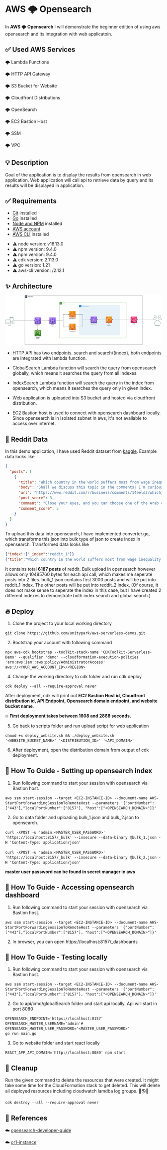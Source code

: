 # AWS 🌩️ Opensearch

In **AWS 🌩️ Opensearch** I will demonstrate the beginner edition of using aws opensearch and its integration with web applicatoin.

## ✅ Used AWS Services

🌩️ Lambda Functions

🌩️ HTTP API Gateway

🌩️ S3 Bucket for Website

🌩️ Cloudfront Distributions

🌩️ OpenSearch

🌩️ EC2 Bastion Host

🌩️ SSM

🌩️ VPC

## 💡 Description

Goal of the application is to display the results from opensearch in web application. Web application will call api to retrieve data by query and its results will be displayed in application.

## ✅ Requirements

- [Git](https://git-scm.com/book/en/v2/Getting-Started-Installing-Git) installed
- [Go](https://go.dev/doc/install) installed
- [Node and NPM](https://nodejs.org/en/download/) installed
- [AWS account](https://portal.aws.amazon.com/gp/aws/developer/registration/index.html)
- [AWS CLI](https://docs.aws.amazon.com/cli/latest/userguide/install-cliv2.html) installed

* ⚠️ node version: v18.13.0
* ⚠️ npm version: 9.4.0
* ⚠️ npm version: 9.4.0
* ⚠️ cdk version: 2.113.0
* ⚠️ go version: 1.21
* ⚠️ aws-cli version: /2.12.1

## ✨ Architecture

![](./docs/opensearch_arch.png)

- HTTP API has two endpoints. search and search/{index}, both endpoints are integrated with lambda function.

- GlobalSearch Lambda function will search the query from opensearch globally, which means it searches the query from all indexes.

- IndexSearch Lambda function will search the query in the index from opensearch, which means it searches the query only in given index.

- Web application is uploaded into S3 bucket and hosted via cloudfront distribution.

- EC2 Bastion host is used to connect with opensearch dashboard locally. Since opensearch is in isolated subnet in aws, it's not available to access over internet.

## 🦄 Reddit Data

In this demo application, I have used Reddit dataset from [kaggle](https://www.kaggle.com/). Example data looks like

```json
{
  "posts": [
    {
      "title": "Which country in the world suffers most from wage inequality and why?",
      "body": "Shall we discuss this topic in the comments? I'm curious to hear your opinions. I have written my own thoughts below.",
      "url": "https://www.reddit.com/r/business/comments/14eeld2/which_country_in_the_world_suffers_most_from_wage/",
      "post_score": 3,
      "comment": "Close your eyes, and you can choose one of the Arab countries that own oil. It will be in the front row. Statistically, I don't have any data. However, I can list the facts that support this idea.",
      "comment_score": 5
    }
  ]
}
```

To upload this data into opensearch, I have implemented converter.go, which transforms this json into bulk type of json to create index in opensearch. Transformed data looks like

```json
{"index":{"_index":"reddit_1"}}
{"title":"Which country in the world suffers most from wage inequality and why?","body":"Shall we discuss this topic in the comments? I'm curious to hear your opinions. I have written my own thoughts below.","url":"https://www.reddit.com/r/business/comments/14eeld2/which_country_in_the_world_suffers_most_from_wage/","comment":"Close your eyes, and you can choose one of the Arab countries that own oil. It will be in the front row. Statistically, I don't have any data. However, I can list the facts that support this idea."}
```

It contains total **6187 posts** of reddit. Bulk upload in opensearch however allows only 10485760 bytes for each api call, which makes me seperate posts into 2 files. bulk_1.json contains first 3000 posts and will be put into reddit_1 index. The other posts will be put into reddit_2 index. (Of course, it does not make sense to seperate the index in this case, but I have created 2 different indexes to demonstrate both index search and global search.)

## 🔥 Deploy

1. Clone the project to your local working directory

```
git clone https://github.com/unitypark/aws-serverless-demos.git
```

2. Bootstrap your account with following command

```
npx aws-cdk bootstrap --toolkit-stack-name 'CDKToolkit-Serverless-Demo' --qualifier 'demo' --cloudformation-execution-policies 'arn:aws:iam::aws:policy/AdministratorAccess' aws://<YOUR_AWS_ACCOUNT_ID>/<REGION>
```

4. Change the working directory to cdk folder and run cdk deploy

```
cdk deploy --all --require-approval never
```

After deployment, cdk will print out **EC2 Bastion Host id, Cloudfront distribution id, API Endpoint, Opensearch domain endpoint, and website bucket name**.

🔥 **First deployment takes between 1608 and 2868 seconds.**

5. Go back to scripts folder and run upload script for web application

```
chmod +x deploy_website.sh && ./deploy_website.sh '<WEBSITE_BUCKET_NAME>' '<DISTRIBUTION_ID>' '<API_DOMAIN>'
```

6. After deployment, open the distribution domain from output of cdk deployment.

## 📜 How To Guide - Setting up opensearch index

1. Run following command to start your session with opensearch via Bastion host.

```
aws ssm start-session --target <EC2-INSTANCE-ID> --document-name AWS-StartPortForwardingSessionToRemoteHost --parameters '{"portNumber":["443"],"localPortNumber":["8157"], "host":["<OPENSEARCH_DOMAIN>"]}'
```

2. Go to data folder and uploading bulk_1.json and bulk_2.json to opensearch.

```
curl -XPOST -u 'admin:<MASTER_USER_PASSWORD>' 'https://localhost:8157/_bulk' --insecure --data-binary @bulk_1.json -H 'Content-Type: application/json'

curl -XPOST -u 'admin:<MASTER_USER_PASSWORD>' 'https://localhost:8157/_bulk' --insecure --data-binary @bulk_2.json -H 'Content-Type: application/json'
```

**master user password can be found in secret manager in aws**

## 📜 How To Guide - Accessing opensearch dashboard

1. Run following command to start your session with opensearch via Bastion host.

```
aws ssm start-session --target <EC2-INSTANCE-ID> --document-name AWS-StartPortForwardingSessionToRemoteHost --parameters '{"portNumber":["443"],"localPortNumber":["8157"], "host":["<OPENSEARCH_DOMAIN>"]}'
```

2. In browser, you can open https://localhost:8157/\_dashboards

## 📜 How To Guide - Testing locally

1. Run following command to start your session with opensearch via Bastion host.

```
aws ssm start-session --target <EC2-INSTANCE-ID> --document-name AWS-StartPortForwardingSessionToRemoteHost --parameters '{"portNumber":["443"],"localPortNumber":["8157"], "host":["<OPENSEARCH_DOMAIN>"]}'
```

2. Go to api/cmd/globalSearch folder and start api locally. Api will start in port 8080

```
OPENSEARCH_ENDPOINT='https://localhost:8157'
OPENSEARCH_MASTER_USERNAME='admin'#
OPENSEARCH_MASTER_USER_PASSWORD='<MASTER_USER_PASSWORD>'
go run main.go
```

3. Go to website folder and start react locally

```
REACT_APP_API_DOMAIN='http://localhost:8080' npm start
```

## 🔨 Cleanup

Run the given command to delete the resources that were created. It might take some time for the CloudFormation stack to get deleted. This will delete all deployed resources including cloudwatch lamdba log groups. 🌳🌎🌈

```
cdk destroy --all --require-approval never
```

## 👀 References

☁️ [opensearch-developer-guide](https://docs.aws.amazon.com/opensearch-service/latest/developerguide/indexing.html)

☁️ [or1-instance](https://aws.amazon.com/blogs/aws/introducing-highly-durable-amazon-opensearch-service-clusters-with-30-price-performance-improvement/)
